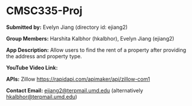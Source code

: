 # CMSC335-Proj
**Submitted by:** Evelyn Jiang (directory id: ejiang2)

**Group Members:** Harshita Kalbhor (hkalbhor), Evelyn Jiang (ejiang2)

**App Description:** Allow users to find the rent of a property after providing the address and property type.

**YouTube Video Link:** 

**APIs:** Zillow https://rapidapi.com/apimaker/api/zillow-com1

**Contact Email:**  ejiang2@terpmail.umd.edu (alternatively hkalbhor@terpmail.umd.edu)
